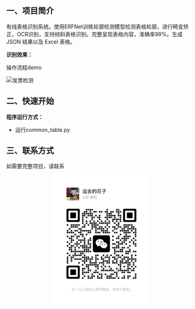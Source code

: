 ## **一、项目简介**
有线表格识别系统。使用ERFNet训练轮廓检测模型检测表格轮廓，进行畸变矫正，OCR识别，支持倾斜表格识别。完整呈现表格内容，准确率99%。生成 JSON 结果以及 Excel 表格。

**识别效果：**

操作流程demo

![发票检测](data/动画.gif)

## **二、快速开始**
**程序运行方式：**

 - 运行common_table.py

## **三、联系方式**
如需要完整项目，请联系

<div align=center>
<img src="data/wechat.jpg" width="50%">
</div>